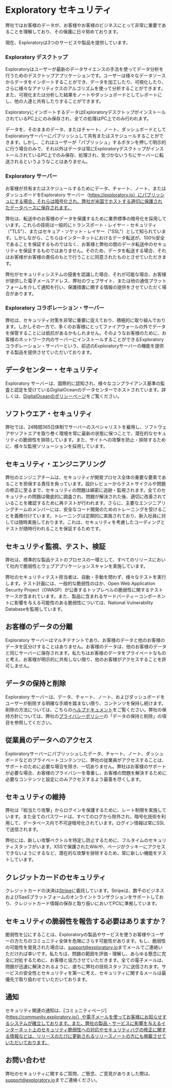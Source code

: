 # Exploratory セキュリティ

弊社ではお客様のデータが、お客様やお客様のビジネスにとって非常に重要であることを理解しており、その保護に日々努めております。

現在、Exploratoryは3つのサービスや製品を提供しています。

### Exploratory デスクトップ

Exploratoryはユーザーが最新のデータサイエンスの手法を使ってデータ分析を行うためのデスクトップアプリケーションです。ユーザーは様々なデータソースからデータをインポートすることができ、データを加工したり、可視化したり、さらに様々なアナリティクスのアルゴリズムを使って分析することができます。また、可視化または分析した結果をノートやダッシュボードとしてレポートにし、他の人達と共有したりすることができます。

ExploratoryにインポートするデータはExploratoryデスクトップがインストールされているPC上にのみ保存され、全ての処理はPC上でのみ行われます。

データを、そのままのデータ、またはチャート、ノート、ダッシュボードとしてExploratoryサーバーにパブリッシュして共有またはスケジュールすることができます。しかし、これはユーザーが「パブリッシュ」するボタンを押して明示的に行う場合のみで、それ以外はデータは常にExploratoryデスクトップがインストールされているPC上でのみ保存、処理され、気づかないうちにサーバーに転送されるというようなことはありません。

### Exploratory サーバー

お客様が共有またはスケジュールするためにデータ、チャート、ノート、またはダッシュボードをExploratory サーバー（https://exploratory.io）にパブリッシュにする場合、それらは暗号化され、弊社が米国でホストする適切に保護されたデータベースに保存されます。

弊社は、転送中のお客様のデータを保護するために業界標準の暗号化を採用しています。これらの技術は一般的にトランスポート・レイヤー・セキュリティ（"TLS"）、またはセキュア・ソケット・レイヤー（"SSL"）として知られています。しかしながら、こちらはインターネットにおけるデータ転送が、100％安全であることを保証するものではなく、お客様と弊社の間のデータ転送中のセキュリティを保証するものではありません。そのため、データを転送する場合、それはお客様がお客様の責任のもとで行うことに同意されたものとさせていただきます。

弊社がセキュリティシステムの侵害を認識した場合、それが可能な場合、お客様が提供した電子メールアドレス、弊社のウェブサイト、または他の通信プラットフォームを介して通知を行い、保護措置に関する情報の提供をさせていただく場合があります。

### Exploratory コラボレーション・サーバー

弊社は、セキュリティ対策を非常に重要に捉えており、積極的に取り組んでおります。しかしその一方で、多くのお客様にとってファイアウォールの外でデータを保管することには抵抗があるかもしれません。そのようなお客様のために、お客様のネットワーク内のサーバーにインストールすることができるExploratoryコラボレーション・サーバーという、前述のExploratoryサーバーの機能を提供する製品を提供させていただいております。

## データセンター・セキュリティ

Exploratory サーバーは、国際的に認知され、様々なコンプライアンス基準の監査と認定を受けているDigitalOceanのデータセンターでホストされています。詳しくは、[DigitalOceanのポリシーページ](https://www.digitalocean.com/trust/)をご覧ください。

## ソフトウエア・セキュリティ

弊社では、24時間365日体制でサーバーのスペシャリストを雇用し、ソフトウェアやソフトエアを取り巻く環境を常に最新の状態に保つことで、潜在的なセキュリティの脆弱性を排除しています。また、サイトへの攻撃を防止・排除するために、様々な監視ソリューションを採用しています。

## セキュリティ・エンジニアリング

弊社のエンジニアチームは、セキュリティが開発プロセス全体の重要な要素であることを担保する責任を負っています。設計レビューからテストサイクルや問題の修正に至るまで、セキュリティの問題は綿密に追跡・監視されます。全てのセキュリティの問題は徹底的に調査され、問題が解決された後、適切に改善されていることを確認するために再テストが行われます。さらに、主要なエンジニアリングチームのメンバーには、安全なコード開発のためのトレーニングを受けることを義務付けています。トレーニングは定期的に実施されており、新入社員に対しては随時実施しております。これは、セキュリティを考慮したコーディングとテストが随時行われることを保証するためです。

## セキュリティ監視、テスト、検証

弊社は、標準的な製品テストのプロセスの一環として、すべてのリリースにおいて社内で脆弱性とウェブアプリケーションスキャンを実施しています。

弊社のセキュリティテスト担当者は、自動・手動を問わず、様々なテストを実行します。テスト計画には、一般的な脆弱性のほか、Open Web Application Security Project（OWASP）が公表するトップレベルの脆弱性に関するテストケースが含まれています。また、製品に含まれるサードパーティーコンポーネントに影響を与える可能性のある脆弱性については、National Vulnerability Databaseを監視しています。

## お客様のデータの分離

Exploratory サーバーはマルチテナントであり、お客様のデータと他のお客様のデータを区分けすることはありません。お客様のデータは、他のお客様のデータと同じサーバーに保存されます。私たちはお客様のデータをプライベートなものと考え、お客様が明示的に共有しない限り、他のお客様がアクセスすることを許可しません。

## データの保持と削除

Exploratory サーバーは、データ、チャート、ノート、およびダッシュボードをユーザーが削除する明確な手順を踏まない限り、コンテンツを保持し続けます。削除の方法については、こちらの[ヘルプドキュメント](https://docs.exploratory.io/share/share.html)をご覧ください。弊社の保持方針については、弊社の[プライバシーポリシー](https://exploratory.io/privacy/)の「データの保持と削除」の項目を参照してください。

## 従業員のデータへのアクセス

Exploratoryサーバーにパブリッシュしたデータ、チャート、ノート、ダッシュボードなどのプライベートコンテンツに、弊社の従業員がアクセスすることは、サポートのために必要な場合を除き、一切ありません。弊社はお客様のサポートが必要な場合、お客様のプライバシーを尊重し、お客様の問題を解決するために必要なコンテンツと設定にのみアクセスするよう最善を尽くします。

## セキュリティの維持

弊社は「総当たり攻撃」からログインを保護するために、レート制限を実施しています。また全てのパスワードは、すべてのログから除外され、暗号化技術を利用して、データベース内で不可逆暗号化されています。ログイン情報は常にSSLで送信されます。

弊社には、新しい攻撃ベクトルを特定し防止するために、フルタイムのセキュリティスタッフがいます。XSSで保護されたWikiや、ページがクッキーにアクセスできないようにするなど、潜在的な攻撃を排除するため、常に新しい機能をテストしています。

## クレジットカードのセキュリティ

クレジットカードの決済は[Stripe](https://stripe.com/)に委託しています。Stripeは、数千のビジネスおよびSaaSプラットフォームのオンライントランザクションをサポートしており、クレジットカード情報の保存と取り扱いにおいてPCIに準拠しています。

## セキュリティの脆弱性を報告する必要はありますか？

脆弱性を公にすることは、Exploratoryの製品やサービスを使うお客様やユーザーの方たちのコミュニティ全体を危険にさらす可能性があります。もし、脆弱性の可能性を発見された場合は、[support@exploratory.io](mailto:support@exploratory.io)までメールでご連絡いただければ幸いです。私たちは、問題の範囲を評価・理解し、あらゆる懸念に完全に対処するために、お客様と協力させていただきます。全ての電子メールは、問題が迅速に解決されるように、直ちに弊社の技術スタッフに送信されます。サービスの安全性とセキュリティを第一に考え、セキュリティに関するメールは最優先で取り扱わせていただいております。

## 通知

セキュリティ関連の通知は、[コミュニティページ](https://community.exploratory.io/）や電子メールを使ってお客様にお知らせするシステムが確立しております。また、弊社の製品・サービスに影響を与えるインターネット上のセキュリティ脆弱性への対応やセキュリティバグの修正に関する情報などは、リリースのたびに更新されるリリースノートの方にも掲載させていただいております。

## お問い合わせ

弊社のセキュリティに関するご質問、ご懸念、ご意見がありました際は、[support@exploratory.io](mailto:support@exploratory.io)までご連絡ください。
